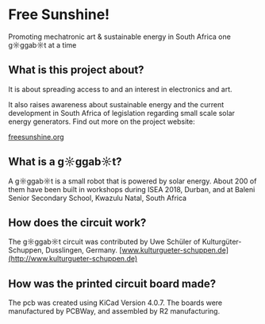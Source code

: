 # Free Sunshine!

Promoting mechatronic art & sustainable energy in South Africa one g☼ggab☼t at a time

## What is this project about?

It is about spreading access to and an interest in electronics and art.

It also raises awareness about sustainable energy and the current development in South Africa of legislation regarding small scale solar energy generators. Find out more on the project website:

[freesunshine.org](http://freesunshine.org)

## What is a g☼ggab☼t?

A g☼ggab☼t is a small robot that is powered by solar energy. About 200 of them have been built in workshops during ISEA 2018, Durban, and at Baleni Senior Secondary School, Kwazulu Natal, South Africa

## How does the circuit work?

The g☼ggab☼t circuit was contributed by Uwe Schüler of Kulturgüter-Schuppen, Dusslingen, Germany.
[www.kulturgueter-schuppen.de](http://www.kulturgueter-schuppen.de)

## How was the printed circuit board made?

The pcb was created using KiCad Version 4.0.7. The boards were manufactured by PCBWay, and assembled by R2 manufacturing.
